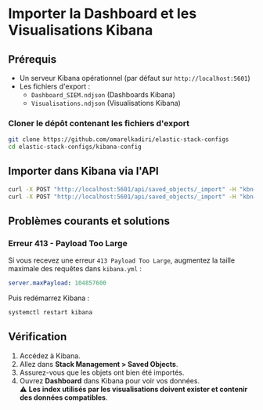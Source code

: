 # Importer la Dashboard et les Visualisations Kibana

## Prérequis

- Un serveur Kibana opérationnel (par défaut sur `http://localhost:5601`)
- Les fichiers d'export :
  - `Dashboard_SIEM.ndjson` (Dashboards Kibana)
  - `Visualisations.ndjson` (Visualisations Kibana)

### Cloner le dépôt contenant les fichiers d'export

```bash
git clone https://github.com/omarelkadiri/elastic-stack-configs
cd elastic-stack-configs/kibana-config
```

## Importer dans Kibana via l'API

```bash
curl -X POST "http://localhost:5601/api/saved_objects/_import" -H "kbn-xsrf: true" --form file=@Dashboard_SIEM.ndjson
curl -X POST "http://localhost:5601/api/saved_objects/_import" -H "kbn-xsrf: true" --form file=@Visualisations.ndjson
```

## Problèmes courants et solutions

### Erreur 413 - Payload Too Large

Si vous recevez une erreur `413 Payload Too Large`, augmentez la taille maximale des requêtes dans `kibana.yml` :

```yaml
server.maxPayload: 104857600
```

Puis redémarrez Kibana :

```bash
systemctl restart kibana
```

## Vérification

1. Accédez à Kibana.
2. Allez dans **Stack Management > Saved Objects**.
3. Assurez-vous que les objets ont bien été importés.
4. Ouvrez **Dashboard** dans Kibana pour voir vos données.  
   ⚠️ **Les index utilisés par les visualisations doivent exister et contenir des données compatibles**.

